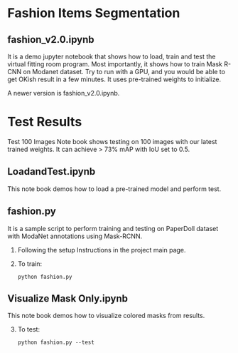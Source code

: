 # Fashion Items Segmentation
## fashion_v2.0.ipynb
It is a demo jupyter notebook that shows how to load, train and test the virtual fitting room program.
Most importantly, it shows how to train Mask R-CNN on Modanet dataset. Try to run with a GPU, and you would be able to get OKish result in a few minutes. It uses pre-trained weights to initialize.

A newer version is fashion_v2.0.ipynb.

# Test Results
Test 100 Images Note book shows testing on 100 images with our latest trained weights.
It can achieve > 73% mAP with IoU set to 0.5.

## LoadandTest.ipynb
This note book demos how to load a pre-trained model and perform test.

## fashion.py
It is a sample script to perform training and testing on PaperDoll dataset with ModaNet annotations using Mask-RCNN.
1. Following the setup Instructions in the project main page.
2. To train:

       python fashion.py

## Visualize Mask Only.ipynb
This note book demos how to visualize colored masks from results.

3. To test:

       python fashion.py --test
       

